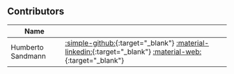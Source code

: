 ## Contributors

| Name | |
|-|-|
| Humberto Sandmann | [:simple-github:](https://github.com/hsandmann){:target="_blank"} [:material-linkedin:](https://www.linkedin.com/in/hsandmann/){:target="_blank"} [:material-web:](https://hsandmann.github.io/){:target="_blank"} | 
